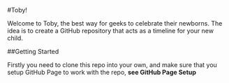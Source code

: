 #Toby!

Welcome to Toby, the best way for geeks to celebrate their newborns. The idea is to create a GitHub repository that acts as a timeline for your new child.

##Getting Started

Firstly you need to clone this repo into your own, and make sure that you setup GitHub Page to work with the repo, **see GitHub Page Setup**
